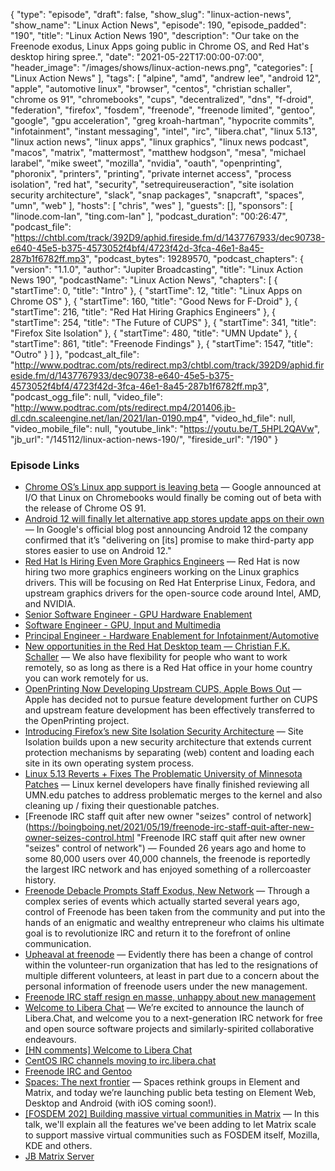 {
  "type": "episode",
  "draft": false,
  "show_slug": "linux-action-news",
  "show_name": "Linux Action News",
  "episode": 190,
  "episode_padded": "190",
  "title": "Linux Action News 190",
  "description": "Our take on the Freenode exodus, Linux Apps going public in Chrome OS, and Red Hat's desktop hiring spree.",
  "date": "2021-05-22T17:00:00-07:00",
  "header_image": "/images/shows/linux-action-news.png",
  "categories": [
    "Linux Action News"
  ],
  "tags": [
    "alpine",
    "amd",
    "andrew lee",
    "android 12",
    "apple",
    "automotive linux",
    "browser",
    "centos",
    "christian schaller",
    "chrome os 91",
    "chromebooks",
    "cups",
    "decentralized",
    "dns",
    "f-droid",
    "federation",
    "firefox",
    "fosdem",
    "freenode",
    "freenode limited",
    "gentoo",
    "google",
    "gpu acceleration",
    "greg kroah-hartman",
    "hypocrite commits",
    "infotainment",
    "instant messaging",
    "intel",
    "irc",
    "libera.chat",
    "linux 5.13",
    "linux action news",
    "linux apps",
    "linux graphics",
    "linux news podcast",
    "macos",
    "matrix",
    "mattermost",
    "matthew hodgson",
    "mesa",
    "michael larabel",
    "mike sweet",
    "mozilla",
    "nvidia",
    "oauth",
    "openprinting",
    "phoronix",
    "printers",
    "printing",
    "private internet access",
    "process isolation",
    "red hat",
    "security",
    "setrequireuseraction",
    "site isolation security architecture",
    "slack",
    "snap packages",
    "snapcraft",
    "spaces",
    "umn",
    "web"
  ],
  "hosts": [
    "chris",
    "wes"
  ],
  "guests": [],
  "sponsors": [
    "linode.com-lan",
    "ting.com-lan"
  ],
  "podcast_duration": "00:26:47",
  "podcast_file": "https://chtbl.com/track/392D9/aphid.fireside.fm/d/1437767933/dec90738-e640-45e5-b375-4573052f4bf4/4723f42d-3fca-46e1-8a45-287b1f6782ff.mp3",
  "podcast_bytes": 19289570,
  "podcast_chapters": {
    "version": "1.1.0",
    "author": "Jupiter Broadcasting",
    "title": "Linux Action News 190",
    "podcastName": "Linux Action News",
    "chapters": [
      {
        "startTime": 0,
        "title": "Intro"
      },
      {
        "startTime": 12,
        "title": "Linux Apps on Chrome OS"
      },
      {
        "startTime": 160,
        "title": "Good News for F-Droid"
      },
      {
        "startTime": 216,
        "title": "Red Hat Hiring Graphics Engineers"
      },
      {
        "startTime": 254,
        "title": "The Future of CUPS"
      },
      {
        "startTime": 341,
        "title": "Firefox Site Isolation"
      },
      {
        "startTime": 480,
        "title": "UMN Update"
      },
      {
        "startTime": 861,
        "title": "Freenode Findings"
      },
      {
        "startTime": 1547,
        "title": "Outro"
      }
    ]
  },
  "podcast_alt_file": "http://www.podtrac.com/pts/redirect.mp3/chtbl.com/track/392D9/aphid.fireside.fm/d/1437767933/dec90738-e640-45e5-b375-4573052f4bf4/4723f42d-3fca-46e1-8a45-287b1f6782ff.mp3",
  "podcast_ogg_file": null,
  "video_file": "http://www.podtrac.com/pts/redirect.mp4/201406.jb-dl.cdn.scaleengine.net/lan/2021/lan-0190.mp4",
  "video_hd_file": null,
  "video_mobile_file": null,
  "youtube_link": "https://youtu.be/T_5HPL2QAVw",
  "jb_url": "/145112/linux-action-news-190/",
  "fireside_url": "/190"
}


### Episode Links

  * [Chrome OS’s Linux app support is leaving beta](https://www.androidcentral.com/linux-chromebooks-finally-coming-out-beta-chrome-os-91 "Chrome OS’s Linux app support is leaving beta") — Google announced at I/O that Linux on Chromebooks would finally be coming out of beta with the release of Chrome OS 91. 
  * [Android 12 will finally let alternative app stores update apps on their own](https://www.xda-developers.com/android-12-alternative-app-stores-update-apps-background/ "Android 12 will finally let alternative app stores update apps on their own") — In Google's official blog post announcing Android 12 the company confirmed that it’s "delivering on [its] promise to make third-party app stores easier to use on Android 12." 
  * [Red Hat Is Hiring Even More Graphics Engineers](https://www.phoronix.com/scan.php?page=news_item&px=Red-Hat-More-2021-Graphics "Red Hat Is Hiring Even More Graphics Engineers") — Red Hat is now hiring two more graphics engineers working on the Linux graphics drivers. This will be focusing on Red Hat Enterprise Linux, Fedora, and upstream graphics drivers for the open-source code around Intel, AMD, and NVIDIA. 
  * [Senior Software Engineer - GPU Hardware Enablement](https://global-redhat.icims.com/jobs/86745/senior-software-engineer---gpu-hardware-enablement/job "Senior Software Engineer - GPU Hardware Enablement")
  * [Software Engineer - GPU, Input and Multimedia](https://global-redhat.icims.com/jobs/86748/software-engineer---gpu%2c-input-and-multimedia/job "Software Engineer - GPU, Input and Multimedia")
  * [Principal Engineer - Hardware Enablement for Infotainment/Automotive](https://global-redhat.icims.com/jobs/84890/principal-engineer---hardware-enablement-for-infotainment-automotive/job "Principal Engineer - Hardware Enablement for Infotainment/Automotive")
  * [New opportunities in the Red Hat Desktop team — Christian F.K. Schaller](https://blogs.gnome.org/uraeus/2021/05/20/new-opportunities-in-the-red-hat-desktop-team/ "New opportunities in the Red Hat Desktop team — Christian F.K. Schaller") — We also have flexibility for people who want to work remotely, so as long as there is a Red Hat office in your home country you can work remotely for us. 
  * [OpenPrinting Now Developing Upstream CUPS, Apple Bows Out](https://www.phoronix.com/scan.php?page=news_item&px=Apple-No-More-CUPS "OpenPrinting Now Developing Upstream CUPS, Apple Bows Out") — Apple has decided not to pursue feature development further on CUPS and upstream feature development has been effectively transferred to the OpenPrinting project. 
  * [Introducing Firefox’s new Site Isolation Security Architecture](https://hacks.mozilla.org/2021/05/introducing-firefox-new-site-isolation-security-architecture/ "Introducing Firefox’s new Site Isolation Security Architecture") — Site Isolation builds upon a new security architecture that extends current protection mechanisms by separating (web) content and loading each site in its own operating system process. 
  * [Linux 5.13 Reverts + Fixes The Problematic University of Minnesota Patches](https://www.phoronix.com/scan.php?page=news_item&px=Linux-5.13-UMN-Fixes "Linux 5.13 Reverts + Fixes The Problematic University of Minnesota Patches") — Linux kernel developers have finally finished reviewing all UMN.edu patches to address problematic merges to the kernel and also cleaning up / fixing their questionable patches. 
  * [Freenode IRC staff quit after new owner "seizes" control of network](https://boingboing.net/2021/05/19/freenode-irc-staff-quit-after-new-owner-seizes-control.html "Freenode IRC staff quit after new owner "seizes" control of network") — Founded 26 years ago and home to some 80,000 users over 40,000 channels, the freenode is reportedly the largest IRC network and has enjoyed something of a rollercoaster history. 
  * [Freenode Debacle Prompts Staff Exodus, New Network](https://hackaday.com/2021/05/20/freenode-debacle-prompts-staff-exodus-new-network/ "Freenode Debacle Prompts Staff Exodus, New Network") — Through a complex series of events which actually started several years ago, control of Freenode has been taken from the community and put into the hands of an enigmatic and wealthy entrepreneur who claims his ultimate goal is to revolutionize IRC and return it to the forefront of online communication. 
  * [Upheaval at freenode](https://lwn.net/Articles/856543/ "Upheaval at freenode") — Evidently there has been a change of control within the volunteer-run organization that has led to the resignations of multiple different volunteers, at least in part due to a concern about the personal information of freenode users under the new management. 
  * [Freenode IRC staff resign en masse, unhappy about new management](https://www.theregister.com/2021/05/19/freenode_staff_resigns/ "Freenode IRC staff resign en masse, unhappy about new management")
  * [Welcome to Libera Chat](https://libera.chat/news/welcome-to-libera-chat "Welcome to Libera Chat") — We’re excited to announce the launch of Libera.Chat, and welcome you to a next-generation IRC network for free and open source software projects and similarly-spirited collaborative endeavours. 
  * [[HN comments] Welcome to Libera Chat](https://news.ycombinator.com/item?id=27207734 "\[HN comments\] Welcome to Libera Chat")
  * [CentOS IRC channels moving to irc.libera.chat](https://lists.centos.org/pipermail/centos/2021-May/354040.html "CentOS IRC channels moving to irc.libera.chat")
  * [Freenode IRC and Gentoo](https://www.gentoo.org/news/2021/05/20/Freenode.html "Freenode IRC and Gentoo")
  * [Spaces: The next frontier](https://element.io/blog/spaces-the-next-frontier/ "Spaces: The next frontier") — Spaces rethink groups in Element and Matrix, and today we’re launching public beta testing on Element Web, Desktop and Android (with iOS coming soon!). 
  * [[FOSDEM 202] Building massive virtual communities in Matrix](https://fosdem.org/2021/schedule/event/matrix_communities/ "\[FOSDEM 202\] Building massive virtual communities in Matrix") — In this talk, we'll explain all the features we've been adding to let Matrix scale to support massive virtual communities such as FOSDEM itself, Mozilla, KDE and others. 
  * [JB Matrix Server](https://linuxunplugged.com/matrix "JB Matrix Server")


